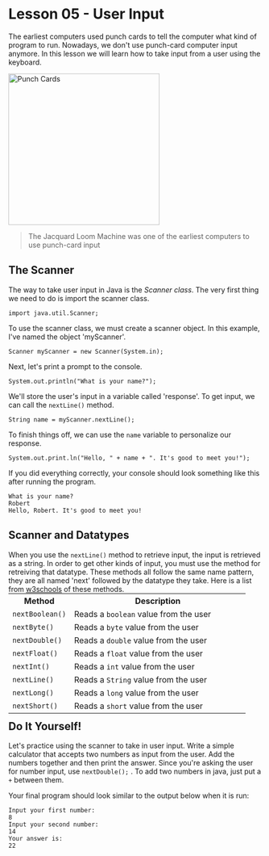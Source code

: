 # Lesson 05 - User Input


The earliest computers used punch cards to tell the computer what kind of program to run. Nowadays, we don't use punch-card computer input anymore. In this lesson we will learn how to take input from a user using the keyboard.

<img src="https://upload.wikimedia.org/wikipedia/commons/0/09/Jacquard.loom.cards.jpg" alt="Punch Cards" Width="300"/>

> The Jacquard Loom Machine was one of the earliest computers to use punch-card input

## The Scanner
The way to take user input in Java is the *Scanner class*. The very first thing we need to do is import the scanner class.
```
import java.util.Scanner;
```
To use the scanner class, we must create a scanner object. In this example, I've named the object 'myScanner'.
```
Scanner myScanner = new Scanner(System.in);
```

Next, let's print a prompt to the console.
```
System.out.println("What is your name?");
```

We'll store the user's input in a variable called 'response'. To get input, we can call the ```nextLine()``` method.
```
String name = myScanner.nextLine();
```
To finish things off, we can use the ```name``` variable to personalize our response. 
```
System.out.print.ln("Hello, " + name + ". It's good to meet you!");
```
If you did everything correctly, your console should look something like this after running the program.
```
What is your name?
Robert
Hello, Robert. It's good to meet you!
```
## Scanner and Datatypes
When you use the ```nextLine()``` method to retrieve input, the input is retrieved as a string. In order to get other kinds of input, you must use the method for retreiving that datatype. These methods all follow the same name pattern, they are all named 'next' followed by the datatype they take. Here is a list from [w3schools](https://www.w3schools.com/) of these methods.

<div class="w3-responsive" style="margin:-16px 0;">
<table class="w3-table-all notranslate">
<tbody>
<tr>
<th style="width:26%">Method</th>
<th style="width:74%">Description</th>
</tr>
<tr>
<td><code class="w3-codespan">nextBoolean()</code></td>
<td>Reads a <code class="w3-codespan">boolean</code> value from the user</td>
<!--<td><a target="_blank" class="w3-btn btnsmall btnsmall" href="showjava.asp?filename=demo_date_localdate">Try it &raquo;</a></td>-->
</tr>
<tr>
<td><code class="w3-codespan">nextByte()</code></td>
<td>Reads a <code class="w3-codespan">byte</code> value from the user</td>
<!--<td><a target="_blank" class="w3-btn btnsmall btnsmall" href="showjava.asp?filename=demo_date_localtime">Try it &raquo;</a></td>-->
</tr>
<tr>
<td><code class="w3-codespan">nextDouble()</code></td>
<td>Reads a <code class="w3-codespan">double</code> value from the user</td>
<!--<td><a target="_blank" class="w3-btn btnsmall btnsmall" href="showjava.asp?filename=demo_date_localdatetime">Try it &raquo;</a></td>-->
</tr>
<tr>
<td><code class="w3-codespan">nextFloat()</code></td>
<td>Reads a <code class="w3-codespan">float</code> value from the user</td>
<!--<td><a target="_blank" class="w3-btn btnsmall btnsmall" href="showjava.asp?filename=demo_date_localdatetime">Try it &raquo;</a></td>-->
</tr>
<tr>
<td><code class="w3-codespan">nextInt()</code></td>
<td>Reads a <code class="w3-codespan">int</code> value from the user</td>
<!--<td><a target="_blank" class="w3-btn btnsmall btnsmall" href="showjava.asp?filename=demo_date_localdatetime">Try it &raquo;</a></td>-->
</tr>
<tr>
<td><code class="w3-codespan">nextLine()</code></td>
<td>Reads a <code class="w3-codespan">String</code> value from the user</td>
<!--<td><a target="_blank" class="w3-btn btnsmall btnsmall" href="showjava.asp?filename=demo_date_localdatetime">Try it &raquo;</a></td>-->
</tr>
<tr>
<td><code class="w3-codespan">nextLong()</code></td>
<td>Reads a <code class="w3-codespan">long</code> value from the user</td>
<!--<td><a target="_blank" class="w3-btn btnsmall btnsmall" href="showjava.asp?filename=demo_date_localdatetime">Try it &raquo;</a></td>-->
</tr>
<tr>
<td><code class="w3-codespan">nextShort()</code></td>
<td>Reads a <code class="w3-codespan">short</code> value from the user</td>
<!--<td><a target="_blank" class="w3-btn btnsmall btnsmall" href="showjava.asp?filename=demo_date_localdatetime">Try it &raquo;</a></td>-->
</tr>
</tbody>
</table>
</div>

## Do It Yourself!
Let's practice using the scanner to take in user input. Write a simple calculator that accepts two numbers as input from the user. Add the numbers together and then print the answer. Since you're asking the user for number input, use ```nextDouble();``` .  To add two numbers in java, just put a ```+``` between them.

Your final program should look similar to the output below when it is run:
```
Input your first number:
8
Input your second number:
14
Your answer is:
22
```
